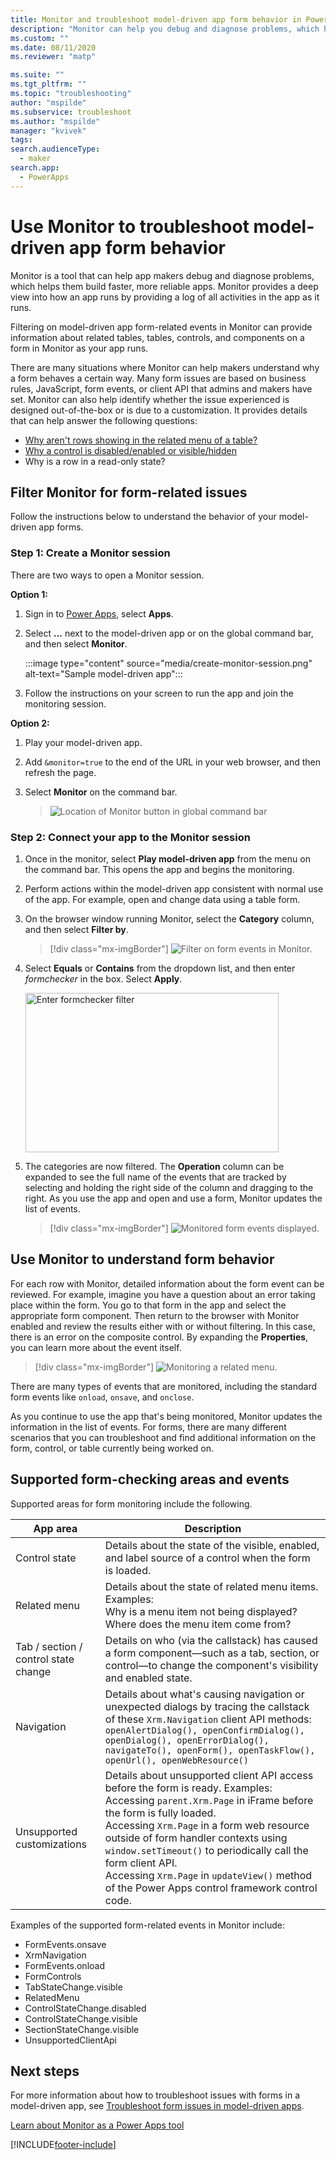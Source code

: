 ```yaml
---
title: Monitor and troubleshoot model-driven app form behavior in Power Apps | MicrosoftDocs
description: "Monitor can help you debug and diagnose problems, which help you build faster, more reliable apps."
ms.custom: ""
ms.date: 08/11/2020
ms.reviewer: "matp"

ms.suite: ""
ms.tgt_pltfrm: ""
ms.topic: "troubleshooting"
author: "mspilde"
ms.subservice: troubleshoot
ms.author: "mspilde"
manager: "kvivek"
tags: 
search.audienceType: 
  - maker
search.app: 
  - PowerApps
---
```

# Use Monitor to troubleshoot model-driven app form behavior

Monitor is a tool that can help app makers debug and diagnose problems, which helps them build faster, more reliable apps. Monitor provides a deep view into how an app runs by providing a log of all activities in the app as it runs.

Filtering on model-driven app form-related events in Monitor can provide information about related tables, tables, controls, and components on a form in Monitor as your app runs.  

There are many situations where Monitor can help makers understand why a form behaves a certain way. Many form issues are based on business rules, JavaScript, form events, or client API that admins and makers have set. Monitor can also help identify whether the issue experienced is designed out-of-the-box or is due to a customization. It provides details that can help answer the following questions:

- [Why aren't rows showing in the related menu of a table?](../../developer/model-driven-apps/troubleshoot-forms.md#related-menurelated-tab)
- [Why a control is disabled/enabled or visible/hidden](../../developer/model-driven-apps/troubleshoot-forms.md#why-a-control-is-disabledenabled-or-visiblehidden)
- Why is a row in a read-only state?

## Filter Monitor for form-related issues

Follow the instructions below to understand the behavior of your model-driven app forms.

### Step 1: Create a Monitor session

There are two ways to open a Monitor session. 

**Option 1:**

1. Sign in to [Power Apps](https://make.powerapps.com/), select **Apps**.
1. Select **...** next to the model-driven app or on the global command bar, and then select **Monitor**.

   :::image type="content" source="media/create-monitor-session.png" alt-text="Sample model-driven app":::

1. Follow the instructions on your screen to run the app and join the monitoring session.

**Option 2:**

1. Play your model-driven app.
2. Add `&monitor=true` to the end of the URL in your web browser, and then refresh the page.
3. Select **Monitor** on the command bar.

    > ![Location of Monitor button in global command bar](https://user-images.githubusercontent.com/69216748/146047014-b9428da5-138a-4ccf-b74c-b45a0a0685b9.png)

### Step 2: Connect your app to the Monitor session

1. Once in the monitor, select **Play model-driven app** from the menu on the command bar. This opens the app and begins the monitoring.
1. Perform actions within the model-driven app consistent with normal use of the app. For example, open and change data using a table form.
1. On the browser window running Monitor, select the **Category** column, and then select **Filter by**.

   > [!div class="mx-imgBorder"]
   > ![Filter on form events in Monitor.](media/monitor-filter-formchecker.png)

1. Select **Equals** or **Contains** from the dropdown list, and then enter *formchecker* in the box. Select **Apply**.

    <img src="media/monitor-formchecker-filter.png" alt="Enter formchecker filter" height="255" width="405"> 

1. The categories are now filtered.  The **Operation** column can be expanded to see the full name of the events that are tracked by selecting and holding the right side of the column and dragging to the right. As you use the app and open and use a form, Monitor updates the list of events.

   > [!div class="mx-imgBorder"] 
   >![Monitored form events displayed.](media/monitor-formchecker-events.png)

## Use Monitor to understand form behavior

For each row with Monitor, detailed information about the form event can be reviewed. For example, imagine you have a question about an error taking place within the form. You go to that form in the app and select the appropriate form component. Then return to the browser with Monitor enabled and review the results either with or without filtering.  In this case, there is an error on the composite control.  By expanding the **Properties**, you can learn more about the event itself.

> [!div class="mx-imgBorder"] 
> ![Monitoring a related menu.](media/monitor-formchecker-related-menu.png)

There are many types of events that are monitored, including the standard form events like `onload`, `onsave`, and `onclose`.

As you continue to use the app that's being monitored, Monitor updates the information in the list of events. For forms, there are many different scenarios that you can troubleshoot and find additional information on the form, control, or table currently being worked on.

## Supported form-checking areas and events

Supported areas for form monitoring include the following.

|App area  |Description  |
|---------|---------|
|Control state   | Details about the state of the visible, enabled, and label source of a control when the form is loaded.     |
|Related menu   | Details about the state of related menu items. Examples:  <br /> Why is a menu item not being displayed? <br /> Where does the menu item come from?     |
|Tab / section / control state change   | Details on who (via the callstack) has caused a form component&mdash;such as a tab, section, or control&mdash;to change the component's visibility and enabled state.        |
|Navigation     | Details about what's causing navigation or unexpected dialogs by tracing the callstack of these `Xrm.Navigation` client API methods: `openAlertDialog(), openConfirmDialog(), openDialog(), openErrorDialog(), navigateTo(), openForm(), openTaskFlow(), openUrl(), openWebResource()`         |
|Unsupported customizations    |  Details about unsupported client API access before the form is ready. Examples: <br /> Accessing `parent.Xrm.Page` in iFrame before the form is fully loaded. <br /> Accessing `Xrm.Page` in a form web resource outside of form handler contexts using `window.setTimeout()` to periodically call the form client API. <br /> Accessing `Xrm.Page` in `updateView()` method of the Power Apps control framework control code.  |

Examples of the supported form-related events in Monitor include:

- FormEvents.onsave
- XrmNavigation
- FormEvents.onload
- FormControls
- TabStateChange.visible
- RelatedMenu
- ControlStateChange.disabled
- ControlStateChange.visible
- SectionStateChange.visible
- UnsupportedClientApi

## Next steps

For more information about how to troubleshoot issues with forms in a model-driven app, see [Troubleshoot form issues in model-driven apps](../../developer/model-driven-apps/troubleshoot-forms.md).

[Learn about Monitor as a Power Apps tool](../../maker/monitor-overview.md)

[!INCLUDE[footer-include](../../includes/footer-banner.md)]
